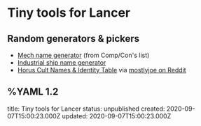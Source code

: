 # Tiny tools for Lancer


## Random generators & pickers
+ [Mech name generator](https://pick-mech-name.glitch.me/) (from Comp/Con's list)
+ [Industrial ship name generator](https://pick-freighter-name.glitch.me/)
+ [Horus Cult Names & Identity Table](https://docs.google.com/document/d/19G03-11zUZUxERs231tlqZDNDuHeKWtLZvASfR9aRsQ/edit) via [mostlyjoe on Reddit](https://www.reddit.com/r/LancerRPG/comments/ikx7ax/random_horus_cult_generator/)

%YAML 1.2
---
title: Tiny tools for Lancer
status: unpublished
created: 2020-09-07T15:00:23.000Z
updated: 2020-09-07T15:00:23.000Z
